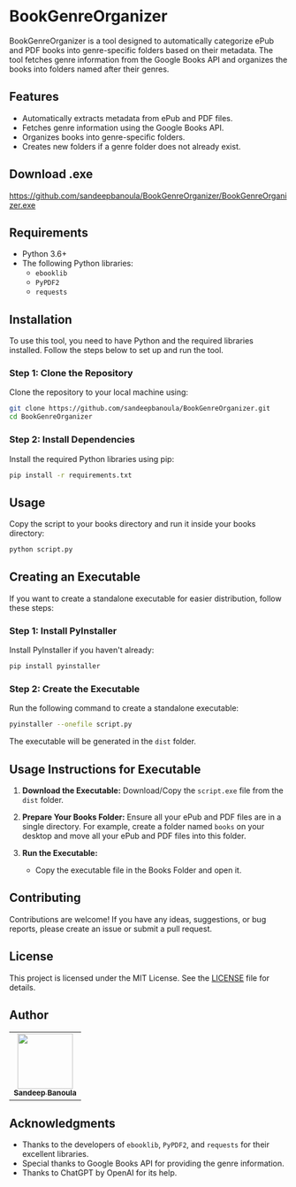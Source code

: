 # BookGenreOrganizer

BookGenreOrganizer is a tool designed to automatically categorize ePub and PDF books into genre-specific folders based on their metadata. The tool fetches genre information from the Google Books API and organizes the books into folders named after their genres.

## Features

- Automatically extracts metadata from ePub and PDF files.
- Fetches genre information using the Google Books API.
- Organizes books into genre-specific folders.
- Creates new folders if a genre folder does not already exist.

## Download .exe

https://github.com/sandeepbanoula/BookGenreOrganizer/BookGenreOrganizer.exe

## Requirements

- Python 3.6+
- The following Python libraries:
  - `ebooklib`
  - `PyPDF2`
  - `requests`

## Installation

To use this tool, you need to have Python and the required libraries installed. Follow the steps below to set up and run the tool.

### Step 1: Clone the Repository

Clone the repository to your local machine using:

```bash
git clone https://github.com/sandeepbanoula/BookGenreOrganizer.git
cd BookGenreOrganizer
```

### Step 2: Install Dependencies

Install the required Python libraries using pip:

```bash
pip install -r requirements.txt
```

## Usage

Copy the script to your books directory and run it inside your books directory:

```bash
python script.py
```

## Creating an Executable

If you want to create a standalone executable for easier distribution, follow these steps:

### Step 1: Install PyInstaller

Install PyInstaller if you haven't already:

```bash
pip install pyinstaller
```

### Step 2: Create the Executable

Run the following command to create a standalone executable:

```bash
pyinstaller --onefile script.py
```

The executable will be generated in the `dist` folder.

## Usage Instructions for Executable

1. **Download the Executable:**
   Download/Copy the `script.exe` file from the `dist` folder.

2. **Prepare Your Books Folder:**
   Ensure all your ePub and PDF files are in a single directory. For example, create a folder named `books` on your desktop and move all your ePub and PDF files into this folder.

3. **Run the Executable:**
   - Copy the executable file in the Books Folder and open it.

## Contributing

Contributions are welcome! If you have any ideas, suggestions, or bug reports, please create an issue or submit a pull request.

## License

This project is licensed under the MIT License. See the [LICENSE](LICENSE) file for details.

## Author

<table>
  <tr>
    <td align="center"><a href="https://github.com/sandeepbanoula" target="_blank"><img src="https://avatars.githubusercontent.com/u/65235940?v=4" width="100px;" alt=""/><br /><sub><b>Sandeep Banoula</b></sub></a><br /></td>
  </tr>
</table>

## Acknowledgments

- Thanks to the developers of `ebooklib`, `PyPDF2`, and `requests` for their excellent libraries.
- Special thanks to Google Books API for providing the genre information.
- Thanks to ChatGPT by OpenAI for its help.